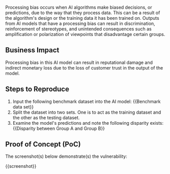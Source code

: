 Processing bias occurs when AI algorithms make biased decisions, or predictions, due to the way that they process data. This can be a result of the algorithm's design or the training data it has been trained on. Outputs from AI models that have a processing bias can result in discrimination, reinforcement of stereotypes, and unintended consequences such as amplification or polarization of viewpoints that disadvantage certain groups.

## Business Impact

Processing bias in this AI model can result in reputational damage and indirect monetary loss due to the loss of customer trust in the output of the model.

## Steps to Reproduce

1. Input the following benchmark dataset into the AI model: {{Benchmark data set}}
1. Split the dataset into two sets. One is to act as the training dataset and the other as the testing dataset.
1. Examine the model's predictions and note the following disparity exists: {{Disparity between Group A and Group B}}

## Proof of Concept (PoC)

The screenshot(s) below demonstrate(s) the vulnerability:

{{screenshot}}
